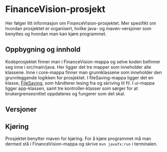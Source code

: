 # FinanceVision-prosjekt
Her følger litt informasjon om FinanceVision-prosjektet. Mer spesifikt om hvordan prosjektet er organisert, hvilke java- og maven-versjoner som benyttes og hvordan man kan kjøre programmet.

## Oppbygning og innhold
Kodeprosjektet finner man i FinanceVision-mappa og selve koden befinner seg inne i src/main/java. Her ligger det tre mapper som inneholder alle klassene. Inne i core-mappa finner man grunnklassene som inneholder den grunnleggende logikken for prosjektet. I fileSaving-mappa ligger det en klasse, [FileSaving](src/main/java/fileSaving/FileSaving.java), som håndterer lesing fra og skriving til fil. I ui-mappa ligger app-klassen, samt tre kontroller-klasser som sørger for at brukergrensesnittet oppdateres og fungerer som det skal.

## Versjoner

## Kjøring
Prosjektet benytter maven for kjøring. For å kjøre programmet må man dermed stå i FinanceVision-mappa og skrive `mvn javafx:run` i terminalen.
